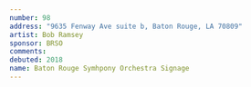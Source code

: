 ```yaml
---
number: 98
address: "9635 Fenway Ave suite b, Baton Rouge, LA 70809"
artist: Bob Ramsey
sponsor: BRSO
comments: 
debuted: 2018
name: Baton Rouge Symhpony Orchestra Signage
---
```

